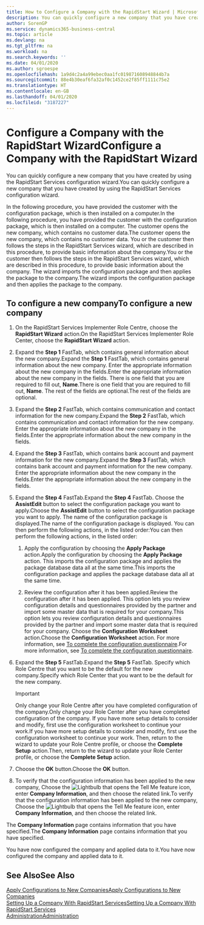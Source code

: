 ```yaml
---
title: How to Configure a Company with the RapidStart Wizard | Microsoft Docs
description: You can quickly configure a new company that you have created by using the RapidStart Services configuration wizard.
author: SorenGP
ms.service: dynamics365-business-central
ms.topic: article
ms.devlang: na
ms.tgt_pltfrm: na
ms.workload: na
ms.search.keywords: ''
ms.date: 04/01/2020
ms.author: sgroespe
ms.openlocfilehash: 1a9d4c2a4a99ebec0aa1fc019871608948844b7a
ms.sourcegitcommit: 88e4b30eaf6fa32af0c1452ce2f85ff1111c75e2
ms.translationtype: HT
ms.contentlocale: en-GB
ms.lasthandoff: 04/01/2020
ms.locfileid: "3187227"
---
```

# <a name="configure-a-company-with-the-rapidstart-wizard"></a><span data-ttu-id="ac373-103">Configure a Company with the RapidStart Wizard</span><span class="sxs-lookup"><span data-stu-id="ac373-103">Configure a Company with the RapidStart Wizard</span></span>
<span data-ttu-id="ac373-104">You can quickly configure a new company that you have created by using the RapidStart Services configuration wizard.</span><span class="sxs-lookup"><span data-stu-id="ac373-104">You can quickly configure a new company that you have created by using the RapidStart Services configuration wizard.</span></span>

<span data-ttu-id="ac373-105">In the following procedure, you have provided the customer with the configuration package, which is then installed on a computer.</span><span class="sxs-lookup"><span data-stu-id="ac373-105">In the following procedure, you have provided the customer with the configuration package, which is then installed on a computer.</span></span> <span data-ttu-id="ac373-106">The customer opens the new company, which contains no customer data.</span><span class="sxs-lookup"><span data-stu-id="ac373-106">The customer opens the new company, which contains no customer data.</span></span> <span data-ttu-id="ac373-107">You or the customer then follows the steps in the RapidStart Services wizard, which are described in this procedure, to provide basic information about the company.</span><span class="sxs-lookup"><span data-stu-id="ac373-107">You or the customer then follows the steps in the RapidStart Services wizard, which are described in this procedure, to provide basic information about the company.</span></span> <span data-ttu-id="ac373-108">The wizard imports the configuration package and then applies the package to the company.</span><span class="sxs-lookup"><span data-stu-id="ac373-108">The wizard imports the configuration package and then applies the package to the company.</span></span>  

## <a name="to-configure-a-new-company"></a><span data-ttu-id="ac373-109">To configure a new company</span><span class="sxs-lookup"><span data-stu-id="ac373-109">To configure a new company</span></span>  
1. <span data-ttu-id="ac373-110">On the RapidStart Services Implementer Role Centre, choose the **RapidStart Wizard** action.</span><span class="sxs-lookup"><span data-stu-id="ac373-110">On the RapidStart Services Implementer Role Center, choose the **RapidStart Wizard** action.</span></span>  
2. <span data-ttu-id="ac373-111">Expand the **Step 1** FastTab, which contains general information about the new company.</span><span class="sxs-lookup"><span data-stu-id="ac373-111">Expand the **Step 1** FastTab, which contains general information about the new company.</span></span> <span data-ttu-id="ac373-112">Enter the appropriate information about the new company in the fields.</span><span class="sxs-lookup"><span data-stu-id="ac373-112">Enter the appropriate information about the new company in the fields.</span></span> <span data-ttu-id="ac373-113">There is one field that you are required to fill out, **Name**.</span><span class="sxs-lookup"><span data-stu-id="ac373-113">There is one field that you are required to fill out, **Name**.</span></span> <span data-ttu-id="ac373-114">The rest of the fields are optional.</span><span class="sxs-lookup"><span data-stu-id="ac373-114">The rest of the fields are optional.</span></span>  
3. <span data-ttu-id="ac373-115">Expand the **Step 2** FastTab, which contains communication and contact information for the new company.</span><span class="sxs-lookup"><span data-stu-id="ac373-115">Expand the **Step 2** FastTab, which contains communication and contact information for the new company.</span></span> <span data-ttu-id="ac373-116">Enter the appropriate information about the new company in the fields.</span><span class="sxs-lookup"><span data-stu-id="ac373-116">Enter the appropriate information about the new company in the fields.</span></span>
4. <span data-ttu-id="ac373-117">Expand the **Step 3** FastTab, which contains bank account and payment information for the new company.</span><span class="sxs-lookup"><span data-stu-id="ac373-117">Expand the **Step 3** FastTab, which contains bank account and payment information for the new company.</span></span> <span data-ttu-id="ac373-118">Enter the appropriate information about the new company in the fields.</span><span class="sxs-lookup"><span data-stu-id="ac373-118">Enter the appropriate information about the new company in the fields.</span></span>  
5. <span data-ttu-id="ac373-119">Expand the **Step 4** FastTab.</span><span class="sxs-lookup"><span data-stu-id="ac373-119">Expand the **Step 4** FastTab.</span></span> <span data-ttu-id="ac373-120">Choose the **AssistEdit** button to select the configuration package you want to apply.</span><span class="sxs-lookup"><span data-stu-id="ac373-120">Choose the **AssistEdit** button to select the configuration package you want to apply.</span></span> <span data-ttu-id="ac373-121">The name of the configuration package is displayed.</span><span class="sxs-lookup"><span data-stu-id="ac373-121">The name of the configuration package is displayed.</span></span> <span data-ttu-id="ac373-122">You can then perform the following actions, in the listed order:</span><span class="sxs-lookup"><span data-stu-id="ac373-122">You can then perform the following actions, in the listed order:</span></span>  

    1. <span data-ttu-id="ac373-123">Apply the configuration by choosing the **Apply Package** action.</span><span class="sxs-lookup"><span data-stu-id="ac373-123">Apply the configuration by choosing the **Apply Package** action.</span></span> <span data-ttu-id="ac373-124">This imports the configuration package and applies the package database data all at the same time.</span><span class="sxs-lookup"><span data-stu-id="ac373-124">This imports the configuration package and applies the package database data all at the same time.</span></span>  

    2. <span data-ttu-id="ac373-125">Review the configuration after it has been applied.</span><span class="sxs-lookup"><span data-stu-id="ac373-125">Review the configuration after it has been applied.</span></span> <span data-ttu-id="ac373-126">This option lets you review configuration details and questionnaires provided by the partner and import some master data that is required for your company.</span><span class="sxs-lookup"><span data-stu-id="ac373-126">This option lets you review configuration details and questionnaires provided by the partner and import some master data that is required for your company.</span></span> <span data-ttu-id="ac373-127">Choose the **Configuration Worksheet** action.</span><span class="sxs-lookup"><span data-stu-id="ac373-127">Choose the **Configuration Worksheet** action.</span></span> <span data-ttu-id="ac373-128">For more information, see [To complete the configuration questionnaire](admin-gather-customer-setup-values.md#to-complete-the-configuration-questionnaire).</span><span class="sxs-lookup"><span data-stu-id="ac373-128">For more information, see [To complete the configuration questionnaire](admin-gather-customer-setup-values.md#to-complete-the-configuration-questionnaire).</span></span>  

6. <span data-ttu-id="ac373-129">Expand the **Step 5** FastTab.</span><span class="sxs-lookup"><span data-stu-id="ac373-129">Expand the **Step 5** FastTab.</span></span> <span data-ttu-id="ac373-130">Specify which Role Centre that you want to be the default for the new company.</span><span class="sxs-lookup"><span data-stu-id="ac373-130">Specify which Role Center that you want to be the default for the new company.</span></span>  

    > [!IMPORTANT]  
    >  <span data-ttu-id="ac373-131">Only change your Role Centre after you have completed configuration of the company.</span><span class="sxs-lookup"><span data-stu-id="ac373-131">Only change your Role Center after you have completed configuration of the company.</span></span> <span data-ttu-id="ac373-132">If you have more setup details to consider and modify, first use the configuration worksheet to continue your work.</span><span class="sxs-lookup"><span data-stu-id="ac373-132">If you have more setup details to consider and modify, first use the configuration worksheet to continue your work.</span></span> <span data-ttu-id="ac373-133">Then, return to the wizard to update your Role Centre profile, or choose the **Complete Setup** action.</span><span class="sxs-lookup"><span data-stu-id="ac373-133">Then, return to the wizard to update your Role Center profile, or choose the **Complete Setup** action.</span></span>

7. <span data-ttu-id="ac373-134">Choose the **OK** button.</span><span class="sxs-lookup"><span data-stu-id="ac373-134">Choose the **OK** button.</span></span>  
8. <span data-ttu-id="ac373-135">To verify that the configuration information has been applied to the new company, Choose the ![Lightbulb that opens the Tell Me feature](media/ui-search/search_small.png "Tell me what you want to do") icon, enter **Company Information**, and then choose the related link.</span><span class="sxs-lookup"><span data-stu-id="ac373-135">To verify that the configuration information has been applied to the new company, Choose the ![Lightbulb that opens the Tell Me feature](media/ui-search/search_small.png "Tell me what you want to do") icon, enter **Company Information**, and then choose the related link.</span></span>

<span data-ttu-id="ac373-136">The **Company Information** page contains information that you have specified.</span><span class="sxs-lookup"><span data-stu-id="ac373-136">The **Company Information** page contains information that you have specified.</span></span>   

<span data-ttu-id="ac373-137">You have now configured the company and applied data to it.</span><span class="sxs-lookup"><span data-stu-id="ac373-137">You have now configured the company and applied data to it.</span></span>  

## <a name="see-also"></a><span data-ttu-id="ac373-138">See Also</span><span class="sxs-lookup"><span data-stu-id="ac373-138">See Also</span></span>  
[<span data-ttu-id="ac373-139">Apply Configurations to New Companies</span><span class="sxs-lookup"><span data-stu-id="ac373-139">Apply Configurations to New Companies</span></span>](admin-apply-configuration-to-new-companies.md)  
[<span data-ttu-id="ac373-140">Setting Up a Company With RapidStart Services</span><span class="sxs-lookup"><span data-stu-id="ac373-140">Setting Up a Company With RapidStart Services</span></span>](admin-set-up-a-company-with-rapidstart.md)  
[<span data-ttu-id="ac373-141">Administration</span><span class="sxs-lookup"><span data-stu-id="ac373-141">Administration</span></span>](admin-setup-and-administration.md)
